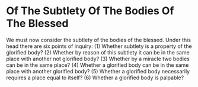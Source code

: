 # Of The Subtlety Of The Bodies Of The Blessed

We must now consider the subtlety of the bodies of the blessed. Under this head there are six points of inquiry:
(1) Whether subtlety is a property of the glorified body?
(2) Whether by reason of this subtlety it can be in the same place with another not glorified body?
(3) Whether by a miracle two bodies can be in the same place?
(4) Whether a glorified body can be in the same place with another glorified body?
(5) Whether a glorified body necessarily requires a place equal to itself?
(6) Whether a glorified body is palpable?